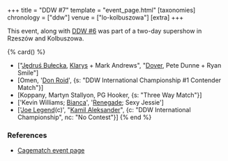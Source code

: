 +++
title = "DDW #7"
template = "event_page.html"
[taxonomies]
chronology = ["ddw"]
venue = ["lo-kolbuszowa"]
[extra]
+++

This event, along with [DDW #6](@/e/ddw/2012-03-09-ddw-6.md) was part of a two-day supershow in Rzeszów and Kolbuszowa.

{% card() %}
- ["[Jędruś Bułecka](@/w/jedrus-bulecka.md), [Klarys](@/w/klarys.md) + Mark Andrews",
  "[Dover](@/w/dover.md), Pete Dunne + Ryan Smile"]
- [Omen, '[Don Roid](@/w/don-roid.md)', {s: "DDW International Championship #1 Contender
      Match"}]
- [Koppany, Martyn Stallyon, PG Hooker, {s: "Three Way Match"}]
- ['Kevin Williams; [Bianca](@/w/bianca.md)', '[Renegade](@/w/renegade.md); Sexy Jessie']
- ['[Joe Legend](@/w/joe-legend.md)(c)', "[Kamil Aleksander](@/w/kamil-aleksander.md)", {c: "DDW International Championship",
    nc: "No Contest"}]
{% end %}

### References

* [Cagematch event page](https://www.cagematch.net/?id=1&nr=76762)
